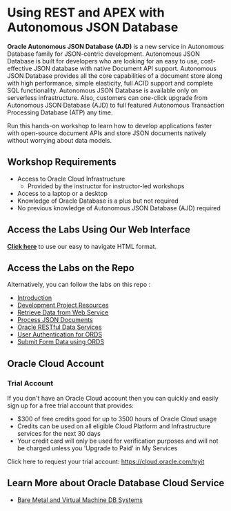 # Using REST and APEX with Autonomous JSON Database

**Oracle Autonomous JSON Database (AJD)** is a new service in Autonomous Database family for JSON-centric development. Autonomous JSON Database is built for developers who are looking for an easy to use, cost-effective JSON database with native Document API support. Autonomous JSON Database provides all the core capabilities of a document store along with high performance, simple elasticity, full ACID support and complete SQL functionality. Autonomous JSON Database is available only on serverless infrastructure. Also, customers can one-click upgrade from Autonomous JSON Database (AJD) to full featured Autonomous Transaction Processing Database (ATP) any time.

Run this hands-on workshop to learn how to develop applications faster with open-source document APIs and store JSON documents natively without worrying about data models.

## Workshop Requirements

* Access to Oracle Cloud Infrastructure
    * Provided by the instructor for instructor-led workshops
* Access to a laptop or a desktop
* Knowledge of Oracle Database is a plus but not required
* No previous knowledge of Autonomous JSON Database (AJD) required

## Access the Labs Using Our Web Interface

**[Click here](https://oracle-livelabs.github.io/adb/developer/ajd-ords/index.html)** to use our easy to navigate HTML format.

## Access the Labs on the Repo

Alternatively, you can follow the labs on this repo :

- [Introduction](./introduction/content.md)
- [Development Project Resources](./resources/resources.md)
- [Retrieve Data from Web Service](./http-request/http-request.md)
- [Process JSON Documents](./json-data/json-data.md)
- [Oracle RESTful Data Services](./ords/ords.md)
- [User Authentication for ORDS](./authentication/authentication.md)
- [Submit Form Data using ORDS](./post/post.md)

## Oracle Cloud Account

### Trial Account

If you don't have an Oracle Cloud account then you can quickly and easily sign up for a free trial account that provides:
- $300 of free credits good for up to 3500 hours of Oracle Cloud usage
- Credits can be used on all eligible Cloud Platform and Infrastructure services for the next 30 days
- Your credit card will only be used for verification purposes and will not be charged unless you 'Upgrade to Paid' in My Services

Click here to request your trial account: https://cloud.oracle.com/tryit

## Learn More about Oracle Database Cloud Service

- [Bare Metal and Virtual Machine DB Systems](https://docs.cloud.oracle.com/en-us/iaas/Content/Database/Concepts/overview.htm)

